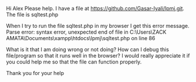 Hi Alex
 Please help.
I have a file at  https://github.com/Gasar-Iyali/lpmj.git.
The file is sqltest.php

 When I try to run the file sqltest.php in my browser I get this error message.
 Parse error: syntax error, unexpected end of file in C:\Users\ZACK AMATA\Documents\xampp\htdocs\lpmj\sqltest.php on line 86
 
 What is it that I am doing wrong or not doing? How can I debug this file/program so that it runs well in the browser?
I would really appreciate it if you could help me so that the file can function properly.

Thank you for your help
